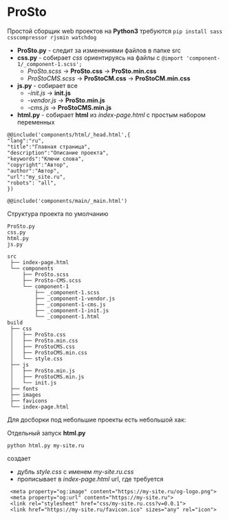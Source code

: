 # ProSto
Простой сборщик web проектов на **Python3**  требуются ``pip install sass csscompressor rjsmin watchdog``

- **ProSto.py** - следит за изменениями файлов в папке src
- **css.py** - собирает *css* ориентируясь на файлы c ``@import 'component-1/_component-1.scss';``
  - *ProSto.scss* -> **ProSto.css** -> **ProSto.min.css**
  - *ProStoCMS.scss* -> **ProStoCM.css** -> **ProStoCM.min.css**
- **js.py** - собирает все
  - *-init.js* -> **init.js**
  - *-vendor.js* -> **ProSto.min.js**
  - *-cms.js* -> **ProStoCMS.min.js**
- **html.py** - собирает **html** из *index-page.html* с простым набором переменных

```
@@include('components/html/_head.html',{
"lang":"ru",
"title":"Главная страница",
"description":"Описание проекта",
"keywords":"Ключи слова",
"copyright":"Автор",
"author":"Автор",
"url":"my_site.ru",
"robots": "all",
})

@@include('components/main/_main.html')
```
Структура проекта по умолчанию
```
ProSto.py
css.py
html.py
js.py

src
 ├── index-page.html
 └── components
     ├── ProSto.scss
     ├── ProSto-CMS.scss
     └── component-1
         ├── _component-1.scss
         ├── _component-1-vendor.js
         ├── _component-1-cms.js
         ├── _component-1-init.js
         └── _component-1.html        
build
 ├── css
 │   ├── ProSto.css 
 │   ├── ProSto.min.css 
 │   ├── ProStoCMS.css 
 │   ├── ProStoCMS.min.css 
 │   └── style.css
 ├── js
 │   ├── ProSto.min.js 
 │   ├── ProStoCMS.min.js 
 │   └── init.js
 ├── fonts
 ├── images
 ├── favicons
 └── index-page.html
```

Для досборки под небольшие проекты есть небольшой хак:

Отдельный запуск **html.py** 

``python html.py my-site.ru`` 

создает
 - дубль *style.css* с именем *my-site.ru.css*
 - прописывает в *index-page.html* url, где требуется
   
```
 <meta property="og:image" content="https://my-site.ru/og-logo.png">
 <meta property="og:url" content="https://my-site.ru">
 <link rel="stylesheet" href="css/my-site.ru.css?v=0.0.1">
 <link href="https://my-site.ru/favicon.ico" sizes="any" rel="icon"> 
```
